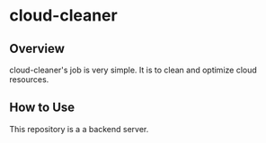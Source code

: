 # cloud-cleaner

## Overview

cloud-cleaner's job is very simple. It is to clean and optimize cloud resources.

## How to Use

This repository is a a backend server.
